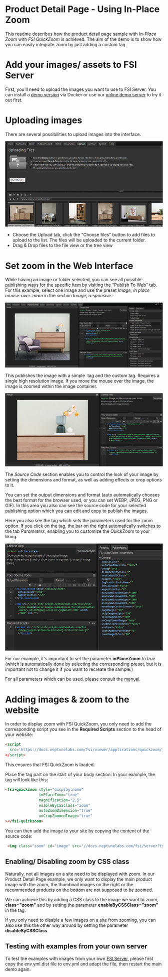 # Product Detail Page - Using In-Place Zoom

This readme describes how the product detail page sample with *In-Place Zoom* with *FSI QuickZoom* is achieved.
The aim of the demo is to show how you can easily integrate zoom by just adding a custom tag.

# Add your images/ assets to FSI Server

First, you'll need to upload the images you want to use to FSI Server.
You can install a [demo version](https://www.neptunelabs.com/get/) via Docker or use our [online demo server](https://demo.fsi-server.com/fsi/interface/) to try it out first.

# Uploading images

There are several possibilities to upload images into the interface.

![Config Image](readme-pdp.png)

- Choose the Upload tab, click the "Choose files" button to add files to upload to the list. The files will be uploaded to the current folder.
- Drag & Drop files to the file view or the tree view

# Set zoom in the Web Interface

While having an image or folder selected, you can see all possible publishing ways for the specific item by visiting the "Publish To Web" tab.
For this example, select one image and use the preset *Image, in place mouse-over zoom* in the section *Image, responsive* :

![Config Image](readme-pdp-1.png)

This publishes the image with a simple <img> tag and the custom <fsi-quickzoom> tag. Requires a single high resolution image.
If you move the mouse over the image, the image is zoomed within the image container.

![Config Image](readme-pdp-2.png)

The *Source Code* section enables you to control the look of your image by setting the dimensions and format, as well as adding effects or crop options to it.

You can set the output dimensions and format (auto automatically chooses the best format for the browser used, or you can set WEBP, JPEG, PNG or GIF).
In this area you also can see the source code for your selected publishing option which you can edit and copy to publish the images.

Here you also see the <fsi-quickzoom> tag which sets the parameters used for the zoom option.
If you click on the tag, the bar on the right automatically switches to the tab *Parameters*, enabling you to customize the QuickZoom to your liking.

![Config Image](readme-pdp-3.png)

For our example, it's important to set the parameter **inPlaceZoom** to *true* (which is automatically done by selecting the corresponding preset, but it is important not to change it if you want to recreate the sample.)


For all parameters which can be used, please consult the [manual](https://docs.neptunelabs.com/fsi-viewer/latest/fsi-quickzoom).


# Adding images & zoom to the website

In order to display zoom with FSI QuickZoom, you only need to add the corresponding script you see in the **Required Scripts** section to the head of your website:

```html
<script
  src='https://docs.neptunelabs.com/fsi/viewer/applications/quickzoom/js/fsiquickzoom.js'
</script>
```
This ensures that FSI QuickZoom is loaded.

Place the <fsi-quickzoom> tag part on the start of your body section. In your example, the tag will look like this:
```html
<fsi-quickzoom style="display:none"
               inPlaceZoom="true"
               magnification="2.5"
               enableByCSSClass="zoom"
               autoZoomDimension="true"
               unCropZoomedImage="true"
></fsi-quickzoom>
```

You can then add the image to your site by copying the content of the source code:

```html
 <img class="zoom" id="image" src="//docs.neptunelabs.com/fsi/server?type=image&source=images/samples/ssi/furniture/nathan-oakley-o4s4AfTgOvg-unsplash.jpg&width=840" width="840" alt="">
```

## Enabling/ Disabling zoom by CSS class

Naturally, not all images on a site need to be displayed with zoom. In our Product Detail Page example, we only want to display the main product image with the zoom, the thumbnail images on the right or the recommended products on the bottom are not supposed to be zoomed.

We can achieve this by adding a CSS class to the image we want to zoom, **class="zoom"** and by setting the parameter **enableByCSSClass="zoom"** in the <fsi-quickzoom> tag.

If you only need to disable a few images on a site from zooming, you can also use this the other way around by setting the parameter **disableByCSSClass**.

## Testing with examples from  your own server

To test the examples with images from your own [FSI Server](https://www.neptunelabs.com/fsi-server/), please first copy the env.yml.dist file to env.yml and adapt the file, then restart the main demo again.
